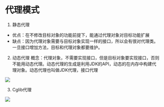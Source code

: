# 代理模式

1. 静态代理

- 优点：在不修改目标对象的功能前提下，能通过代理对象对目标功能扩展
- 缺点：因为代理对象需要与目标对象实现一样的接口，所以会有很对代理类。一旦接口增加方法，目标和代理对象都要维护。


2. 动态代理
   概念：代理对象，不需要实现接口，但是目标对象要实现接口，否则不能用动态代理。动态代理的生成是利用JDK的API，动态的在内存中构建代理对象。动态代理也叫做JDK代理，接口代理

![](../images/WX20200408-005859@2x.png)



3. Cglib代理

![](../images/WX20200408-013346@2x.png)